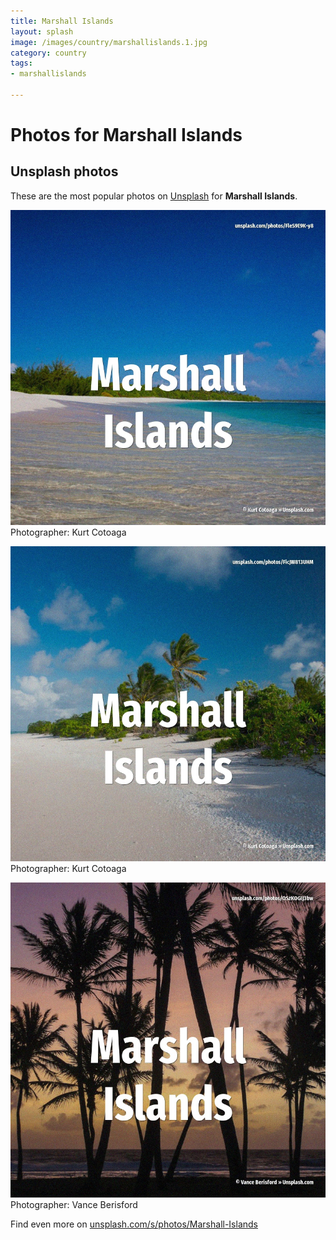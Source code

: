 ```yaml
---
title: Marshall Islands
layout: splash
image: /images/country/marshallislands.1.jpg
category: country
tags:
- marshallislands

---
```

# Photos for Marshall Islands
 
## Unsplash photos
These are the most popular photos on [Unsplash](https://unsplash.com) for **Marshall Islands**.
 
![Marshall Islands](/images/country/marshallislands.1.jpg)
Photographer:  Kurt Cotoaga
 
![Marshall Islands](/images/country/marshallislands.2.jpg)
Photographer:  Kurt Cotoaga
 
![Marshall Islands](/images/country/marshallislands.3.jpg)
Photographer:  Vance Berisford
 
Find even more on [unsplash.com/s/photos/Marshall-Islands](https://unsplash.com/s/photos/Marshall-Islands)
 

